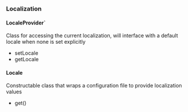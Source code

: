 <!-- ### Scheduler

Support for incremental task IDs for the cancellation of tasks

### Fields

- `tasks` - represents unfinished tasks
- `nextTaskId` - represents the next ID the next task will be assigned to

#### Methods
- `runTask` - accepts a callable and executes it in a separate thread
- `schedule` - accepts a callable and executes it at a later date in a separate thread
- `scheduleTimer` - accepts a timer and schedules it to be executed
- `cancel` - cancel a scheduled task -->

### Localization

#### LocaleProvider`

Class for accessing the current localization, will interface with a default locale when none is set explicitly

- setLocale
- getLocale

#### Locale 

Constructable class that wraps a configuration file to provide localization values

- get()